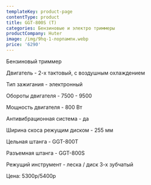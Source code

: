 ```yaml
---
templateKey: product-page
contentType: product
title: GGT-800S (T)
categories: Бензиновые и электро триммеры
productCompany: Huter
image: /img/9hq-1-лорпампн.webp
price: '6290'
---
```

Бензиновый триммер

Двигатель - 2-х тактовый, с воздушным охлаждением

Тип зажигания - электронный

Обороты двигателя - 7500 - 9500

Мощность двигателя - 800 Вт

Антивибрационная система - да

Ширина скоса режущим диском - 255 мм

Цельная штанга - GGT-800T

Разъемная штанга - GGT-800S

Режущий инструмент - леска / диск 3-х зубчатый

Цена: 5300р/5400р
